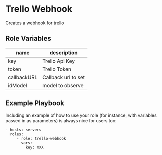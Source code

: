 # Trello Webhook

Creates a webhook for trello

## Role Variables

| name        | description         |
|-------------|---------------------|
| key         | Trello Api Key      |
| token       | Trello Token        |
| callbackURL | Callback url to set |
| idModel     | model to observe    |


Example Playbook
----------------

Including an example of how to use your role (for instance, with variables passed in as parameters) is always nice for users too:

    - hosts: servers
      roles:
         - role: trello-webhook
           vars:
             key: XXX 
